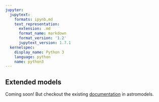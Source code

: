 ```yaml
---
jupyter:
  jupytext:
    formats: ipynb,md
    text_representation:
      extension: .md
      format_name: markdown
      format_version: '1.2'
      jupytext_version: 1.7.1
  kernelspec:
    display_name: Python 3
    language: python
    name: python3
---
```


## Extended models

Coming soon! But checkout the existing [documentation](http://astromodels.readthedocs.io/en/latest/Extended_sources_tutorial.html) in astromodels.

```python

```
